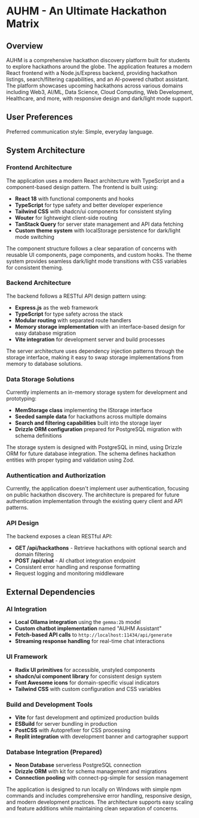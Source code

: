 # AUHM - An Ultimate Hackathon Matrix

## Overview

AUHM is a comprehensive hackathon discovery platform built for students to explore hackathons around the globe. The application features a modern React frontend with a Node.js/Express backend, providing hackathon listings, search/filtering capabilities, and an AI-powered chatbot assistant. The platform showcases upcoming hackathons across various domains including Web3, AI/ML, Data Science, Cloud Computing, Web Development, Healthcare, and more, with responsive design and dark/light mode support.

## User Preferences

Preferred communication style: Simple, everyday language.

## System Architecture

### Frontend Architecture
The application uses a modern React architecture with TypeScript and a component-based design pattern. The frontend is built using:
- **React 18** with functional components and hooks
- **TypeScript** for type safety and better developer experience
- **Tailwind CSS** with shadcn/ui components for consistent styling
- **Wouter** for lightweight client-side routing
- **TanStack Query** for server state management and API data fetching
- **Custom theme system** with localStorage persistence for dark/light mode switching

The component structure follows a clear separation of concerns with reusable UI components, page components, and custom hooks. The theme system provides seamless dark/light mode transitions with CSS variables for consistent theming.

### Backend Architecture
The backend follows a RESTful API design pattern using:
- **Express.js** as the web framework
- **TypeScript** for type safety across the stack
- **Modular routing** with separated route handlers
- **Memory storage implementation** with an interface-based design for easy database migration
- **Vite integration** for development server and build processes

The server architecture uses dependency injection patterns through the storage interface, making it easy to swap storage implementations from memory to database solutions.

### Data Storage Solutions
Currently implements an in-memory storage system for development and prototyping:
- **MemStorage class** implementing the IStorage interface
- **Seeded sample data** for hackathons across multiple domains
- **Search and filtering capabilities** built into the storage layer
- **Drizzle ORM configuration** prepared for PostgreSQL migration with schema definitions

The storage system is designed with PostgreSQL in mind, using Drizzle ORM for future database integration. The schema defines hackathon entities with proper typing and validation using Zod.

### Authentication and Authorization
Currently, the application doesn't implement user authentication, focusing on public hackathon discovery. The architecture is prepared for future authentication implementation through the existing query client and API patterns.

### API Design
The backend exposes a clean RESTful API:
- **GET /api/hackathons** - Retrieve hackathons with optional search and domain filtering
- **POST /api/chat** - AI chatbot integration endpoint
- Consistent error handling and response formatting
- Request logging and monitoring middleware

## External Dependencies

### AI Integration
- **Local Ollama integration** using the `gemma:2b` model
- **Custom chatbot implementation** named "AUHM Assistant"
- **Fetch-based API calls** to `http://localhost:11434/api/generate`
- **Streaming response handling** for real-time chat interactions

### UI Framework
- **Radix UI primitives** for accessible, unstyled components
- **shadcn/ui component library** for consistent design system
- **Font Awesome icons** for domain-specific visual indicators
- **Tailwind CSS** with custom configuration and CSS variables

### Build and Development Tools
- **Vite** for fast development and optimized production builds
- **ESBuild** for server bundling in production
- **PostCSS** with Autoprefixer for CSS processing
- **Replit integration** with development banner and cartographer support

### Database Integration (Prepared)
- **Neon Database** serverless PostgreSQL connection
- **Drizzle ORM** with kit for schema management and migrations
- **Connection pooling** with connect-pg-simple for session management

The application is designed to run locally on Windows with simple npm commands and includes comprehensive error handling, responsive design, and modern development practices. The architecture supports easy scaling and feature additions while maintaining clean separation of concerns.